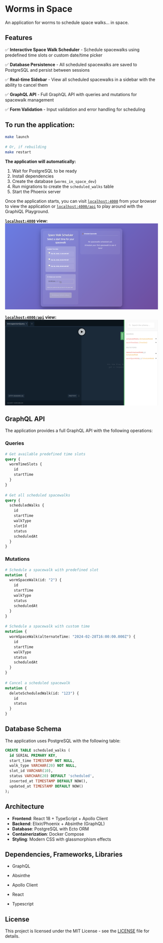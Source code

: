 # Worms in Space

An application for worms to schedule space walks... in space. 

## **Features**

✅ **Interactive Space Walk Scheduler** - Schedule spacewalks using predefined time slots or custom date/time picker  

✅ **Database Persistence** - All scheduled spacewalks are saved to PostgreSQL and persist between sessions  

✅ **Real-time Sidebar** - View all scheduled spacewalks in a sidebar with the ability to cancel them  

✅ **GraphQL API** - Full GraphQL API with queries and mutations for spacewalk management  

✅ **Form Validation** - Input validation and error handling for scheduling  


## **To run the application:**

```bash
make launch

# Or, if rebuilding
make restart
```

**The application will automatically:**
1. Wait for PostgreSQL to be ready
2. Install dependencies 
3. Create the database (`worms_in_space_dev`)
4. Run migrations to create the `scheduled_walks` table
5. Start the Phoenix server

Once the application starts, you can visit [`localhost:4000`](http://localhost:4000) from your browser to view the application or [`localhost:4000/api`](http://localhost:4000/api) to play around with the GraphiQL Playground.

**[`localhost:4000`](http://localhost:4000) view:** 
![browser UI view of Worms in Space application](../manual-instrumentation/worms_in_space/assets/frontend_screencapture.png)

**[`localhost:4000/api`](http://localhost:4000/api) view:** 
![GraphiQL API view of Worms in Space application](../manual-instrumentation/worms_in_space/assets/graphiql_screancapture.png)


## **GraphQL API**

The application provides a full GraphQL API with the following operations:

### Queries
```graphql
# Get available predefined time slots
query {
  wormTimeSlots {
    id
    startTime
  }
}

# Get all scheduled spacewalks
query {
  scheduledWalks {
    id
    startTime
    walkType
    slotId
    status
    scheduledAt
  }
}
```

### Mutations
```graphql
# Schedule a spacewalk with predefined slot
mutation {
  wormSpaceWalk(id: "2") {
    id
    startTime
    walkType
    status
    scheduledAt
  }
}

# Schedule a spacewalk with custom time
mutation {
  wormSpaceWalk(alternateTime: "2024-02-28T16:00:00.000Z") {
    id
    startTime
    walkType
    status
    scheduledAt
  }
}

# Cancel a scheduled spacewalk
mutation {
  deleteScheduledWalk(id: "123") {
    id
    status
  }
}
```

## **Database Schema**

The application uses PostgreSQL with the following table:

```sql
CREATE TABLE scheduled_walks (
  id SERIAL PRIMARY KEY,
  start_time TIMESTAMP NOT NULL,
  walk_type VARCHAR(20) NOT NULL,
  slot_id VARCHAR(10),
  status VARCHAR(20) DEFAULT 'scheduled',
  inserted_at TIMESTAMP DEFAULT NOW(),
  updated_at TIMESTAMP DEFAULT NOW()
);
```

## **Architecture**

- **Frontend**: React 18 + TypeScript + Apollo Client
- **Backend**: Elixir/Phoenix + Absinthe (GraphQL)
- **Database**: PostgreSQL with Ecto ORM
- **Containerization**: Docker Compose
- **Styling**: Modern CSS with glassmorphism effects

## **Dependencies, Frameworks, Libraries**
* GraphQL

* Absinthe

* Apollo Client

* React

* Typescript

## **License**
This project is licensed under the MIT License - see the [LICENSE](LICENSE) file for details.

